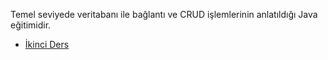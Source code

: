 Temel seviyede veritabanı ile bağlantı ve CRUD işlemlerinin anlatıldığı Java eğitimidir.

* [İkinci Ders](https://github.com/yildirim-murat/JavaTutorial/tree/lesson2)
